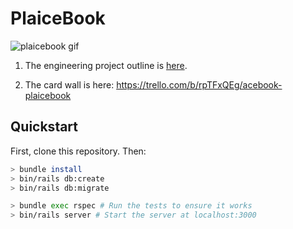 # PlaiceBook

![plaicebook gif](https://giphy.com/embed/xUPGcuPLCKs0LiYnCg)

1. The engineering project outline is [here](https://github.com/makersacademy/course/tree/master/engineering_projects/rails).

2. The card wall is here: https://trello.com/b/rpTFxQEg/acebook-plaicebook

## Quickstart

First, clone this repository. Then:

```bash
> bundle install
> bin/rails db:create
> bin/rails db:migrate

> bundle exec rspec # Run the tests to ensure it works
> bin/rails server # Start the server at localhost:3000
```
